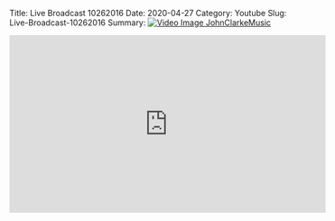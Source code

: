 Title: Live Broadcast 10262016
Date: 2020-04-27
Category: Youtube
Slug: Live-Broadcast-10262016
Summary: <a href="/Live-Broadcast-10262016.html/"><img src="https://i.ytimg.com/vi/hEQu9qDGzJk/hqdefault.jpg" alt="Video Image JohnClarkeMusic"></a>

<iframe width="560" height="315" src="https://www.youtube.com/embed/hEQu9qDGzJk" title="YouTube video player" frameborder="0" allow="accelerometer; autoplay; clipboard-write; encrypted-media; gyroscope; picture-in-picture" allowfullscreen></iframe>

